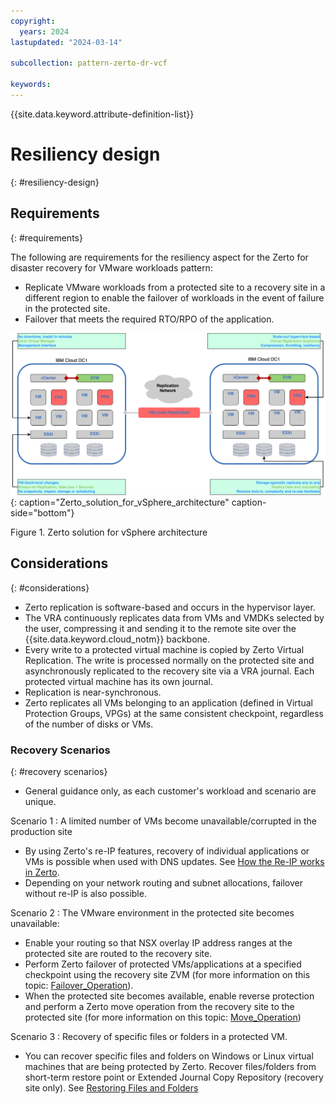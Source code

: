 ```yaml
---
copyright:
  years: 2024
lastupdated: "2024-03-14"

subcollection: pattern-zerto-dr-vcf

keywords:
---
```

{{site.data.keyword.attribute-definition-list}}

# Resiliency design
{: #resiliency-design}

## Requirements
{: #requirements}

The following are requirements for the resiliency aspect for the Zerto for disaster recovery for VMware workloads pattern:

- Replicate VMware workloads from a protected site to a recovery site in a different region to enable the failover of workloads in the event of failure in the protected site.
- Failover that meets the required RTO/RPO of the application.

![Zerto_solution_for_vSphere_architecture](image/Zerto-Architecture-High-Level.svg){: caption="Zerto_solution_for_vSphere_architecture" caption-side="bottom"}

Figure 1. Zerto solution for vSphere architecture

## Considerations
{: #considerations}

- Zerto replication is software-based and occurs in the hypervisor layer.
- The VRA continuously replicates data from VMs and VMDKs selected by the user, compressing it and sending it to the remote site over the {{site.data.keyword.cloud_notm}} backbone.
- Every write to a protected virtual machine is copied by Zerto Virtual Replication. The write is processed normally on the protected site and asynchronously replicated to the recovery site via a VRA journal. Each protected virtual machine has its own journal.
- Replication is near-synchronous.
- Zerto replicates all VMs belonging to an application (defined in Virtual Protection Groups, VPGs) at the same consistent checkpoint, regardless of the number of disks or VMs.

### Recovery Scenarios
{: #recovery scenarios}

* General guidance only, as each customer's workload and scenario are unique.

Scenario 1 : A limited number of VMs become unavailable/corrupted in the production site

- By using Zerto's re-IP features, recovery of individual applications or VMs is possible when used with DNS updates. See [How the Re-IP works in Zerto](https://help.zerto.com/kb/000002926).
- Depending on your network routing and subnet allocations, failover without re-IP is also possible.

Scenario 2 : The VMware environment in the protected site becomes unavailable:

- Enable your routing so that NSX overlay IP address ranges at the protected site are routed to the recovery site.
- Perform Zerto failover of protected VMs/applications at a specified checkpoint using the recovery site ZVM (for more information on this topic: [Failover_Operation](https://help.zerto.com/bundle/Admin.VC.HTML.10.0_U3/page/The_Failover_Operation.htm)).
- When the protected site becomes available, enable reverse protection and perform a Zerto move operation from the recovery site to the protected site (for more information on this topic: [Move_Operation](https://help.zerto.com/bundle/Admin.ZSSP.HTML.10.0_U3/page/The_Move_Operation.htm))

Scenario 3 : Recovery of specific files or folders in a protected VM.

- You can recover specific files and folders on Windows or Linux virtual machines that are being protected by Zerto. Recover files/folders from short-term restore point or Extended Journal Copy Repository (recovery site only). See [Restoring Files and Folders](https://help.zerto.com/bundle/Admin.VC.HTML.10.0_U3/page/restore.htm)
